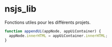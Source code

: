 # nsjs_lib

Fonctions utiles pour les différents projets.

```javascript
function appendUi(appNode, appUiContainer) {
  appNode.innerHTML = appUiContainer.innerHTML;
}
```
